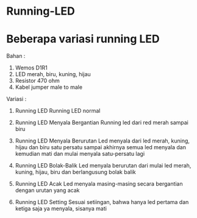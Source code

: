 # Running-LED
# Beberapa variasi running LED

Bahan :
1. Wemos D1R1
2. LED merah, biru, kuning, hijau
3. Resistor 470 ohm
4. Kabel jumper male to male

Variasi :
1. Running LED
Running LED normal

2. Running LED Menyala Bergantian
Running led dari red merah sampai biru

3. Running LED Menyala Berurutan
Led menyala dari led merah, kuning, hijau dan biru satu persatu sampai 
akhirnya semua led menyala dan kemudian mati dan mulai menyala 
satu-persatu lagi

4. Running LED Bolak-Balik
Led menyala berurutan dari mulai led merah, kuning, hijau, biru dan 
berlangusung bolak balik

5. Running LED Acak
Led menyala masing-masing secara bergantian dengan urutan yang acak

6. Running LED Setting
Sesuai setiingan, bahwa hanya led pertama dan ketiga saja ya menyala, 
sisanya mati
